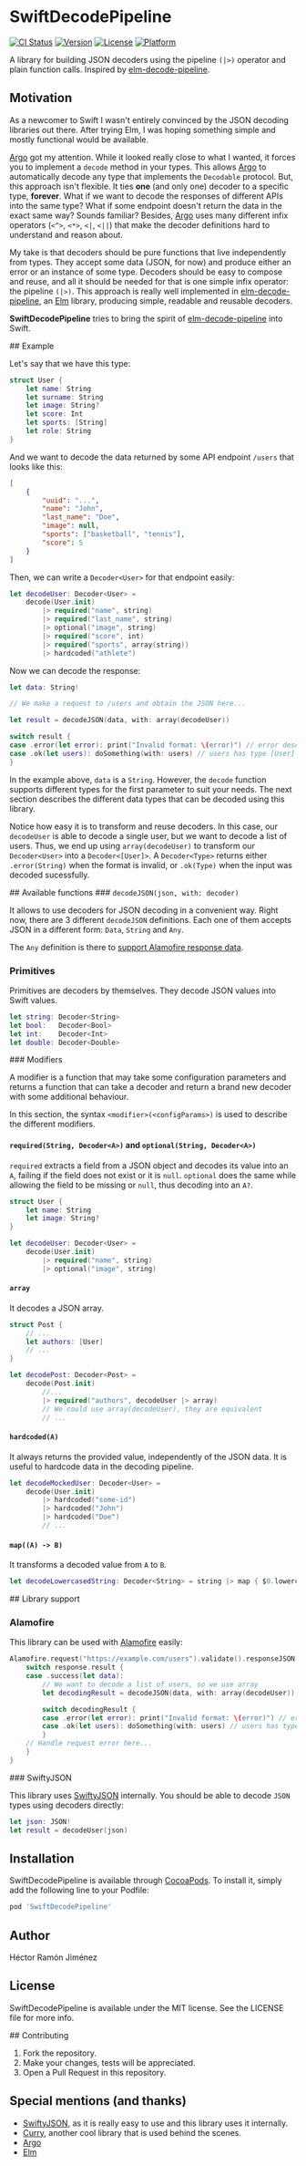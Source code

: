 # SwiftDecodePipeline

[![CI Status](http://img.shields.io/travis/hecrj/SwiftDecodePipeline.svg?style=flat)](https://travis-ci.org/hecrj/SwiftDecodePipeline)
[![Version](https://img.shields.io/cocoapods/v/SwiftDecodePipeline.svg?style=flat)](http://cocoapods.org/pods/SwiftDecodePipeline)
[![License](https://img.shields.io/cocoapods/l/SwiftDecodePipeline.svg?style=flat)](http://cocoapods.org/pods/SwiftDecodePipeline)
[![Platform](https://img.shields.io/cocoapods/p/SwiftDecodePipeline.svg?style=flat)](http://cocoapods.org/pods/SwiftDecodePipeline)

A library for building JSON decoders using the pipeline `(|>)` operator and plain function calls. Inspired by
[elm-decode-pipeline](https://github.com/NoRedInk/elm-decode-pipeline).

## Motivation

As a newcomer to Swift I wasn't entirely convinced by the JSON decoding libraries out there. After trying Elm, I was hoping something
simple and mostly functional would be available. 

[Argo][argo] got my attention. While it looked really close to what I wanted, it forces you to implement a `decode` method in your types.
This allows [Argo][argo] to automatically decode any type that implements the `Decodable` protocol.
But, this approach isn't flexible. It ties **one** (and only one) decoder to a specific type, **forever**. What if
we want to decode the responses of different APIs into the same type? What if some endpoint doesn't return the data in the exact same way?
Sounds familiar? Besides, [Argo][argo] uses many different infix operators (`<^>`, `<*>`, `<|`, `<||`) that make the decoder definitions hard to
understand and reason about.

My take is that decoders should be pure functions that live independently from types. They accept some data (JSON, for now) and produce either an error
or an instance of some type. Decoders should be easy to compose and reuse, and all it should be needed for that is one simple infix operator:
the pipeline `(|>)`. This approach is really well implemented in [elm-decode-pipeline][edp], an [Elm][elmlang] library, producing simple, readable and
reusable decoders.

**SwiftDecodePipeline** tries to bring the spirit of [elm-decode-pipeline][edp] into Swift.

## Example

Let's say that we have this type:

```swift
struct User {
    let name: String
    let surname: String
    let image: String?
    let score: Int
    let sports: [String]
    let role: String
}
```

And we want to decode the data returned by some API endpoint `/users` that looks like this:

```json
[
    {
        "uuid": "...",
        "name": "John",
        "last_name": "Doe",
        "image": null,
        "sports": ["basketball", "tennis"],
        "score": 5
    }
]
```

Then, we can write a `Decoder<User>` for that endpoint easily:

```swift
let decodeUser: Decoder<User> =
    decode(User.init)
        |> required("name", string)
        |> required("last_name", string)
        |> optional("image", string)
        |> required("score", int)
        |> required("sports", array(string))
        |> hardcoded("athlete")
```

Now we can decode the response:

```swift
let data: String!

// We make a request to /users and obtain the JSON here...

let result = decodeJSON(data, with: array(decodeUser))

switch result {
case .error(let error): print("Invalid format: \(error)") // error describes the decoding error
case .ok(let users): doSomething(with: users) // users has type [User] :D
}
````

In the example above, `data` is a `String`. However, the `decode` function supports different types for the first parameter to suit your needs.
The next section describes the different data types that can be decoded using this library.

Notice how easy it is to transform and reuse decoders. In this case, our `decodeUser` is able to decode a single user, but we want to decode a list of users.
Thus, we end up using `array(decodeUser)` to transform our `Decoder<User>` into a `Decoder<[User]>`. A `Decoder<Type>` returns either `.error(String)`
when the format is invalid, or `.ok(Type)` when the input was decoded sucessfully.


## Available functions
### `decodeJSON(json, with: decoder)`

It allows to use decoders for JSON decoding in a convenient way. Right now, there are 3 different `decodeJSON` definitions. Each one of them accepts
JSON in a different form: `Data`, `String` and `Any`.

The `Any` definition is there to [support Alamofire response data](#library-support).

### Primitives

Primitives are decoders by themselves. They decode JSON values into Swift values.

```swift
let string: Decoder<String> 
let bool:   Decoder<Bool>
let int:    Decoder<Int>
let double: Decoder<Double>
```

### Modifiers

A modifier is a function that may take some configuration parameters and returns a function that can take a decoder and return a brand new decoder
with some additional behaviour.

In this section, the syntax `<modifier>(<configParams>)` is used to describe the different modifiers.

#### `required(String, Decoder<A>)` and `optional(String, Decoder<A>)`

`required` extracts a field from a JSON object and decodes its value into an `A`, failing if the field does not exist or it is `null`.
`optional` does the same while allowing the field to be missing or `null`, thus decoding into an `A?`.

```swift
struct User {
    let name: String
    let image: String?
}

let decodeUser: Decoder<User> =
    decode(User.init)
        |> required("name", string)
        |> optional("image", string)
```

#### `array`
It decodes a JSON array.

```swift
struct Post {
    // ...
    let authors: [User]
    // ...
}

let decodePost: Decoder<Post> =
    decode(Post.init)
        //...
        |> required("authors", decodeUser |> array)
        // We could use array(decodeUser), they are equivalent
        // ...
```

#### `hardcoded(A)`

It always returns the provided value, independently of the JSON data. It is useful to hardcode data in the decoding pipeline.

```swift
let decodeMockedUser: Decoder<User> =
    decode(User.init)
        |> hardcoded("some-id")
        |> hardcoded("John")
        |> hardcoded("Doe")
        // ...
```

#### `map((A) -> B)`

It transforms a decoded value from `A` to `B`.

```swift
let decodeLowercasedString: Decoder<String> = string |> map { $0.lowercased }
```

## Library support

### Alamofire

This library can be used with [Alamofire][alamofire] easily:

```swift
Alamofire.request("https://example.com/users").validate().responseJSON { response in
    switch response.result {
    case .success(let data):
        // We want to decode a list of users, so we use array
        let decodingResult = decodeJSON(data, with: array(decodeUser))

        switch decodingResult {
        case .error(let error): print("Invalid format: \(error)") // error describes the decoding error
        case .ok(let users): doSomething(with: users) // users has type [User]
        }
    // Handle request error here...
    }
}
```

### SwiftyJSON

This library uses [SwiftyJSON](swiftyjson) internally. You should be able to decode `JSON` types using decoders
directly:

```swift
let json: JSON!
let result = decodeUser(json)
```

## Installation

SwiftDecodePipeline is available through [CocoaPods](http://cocoapods.org). To install
it, simply add the following line to your Podfile:

```ruby
pod 'SwiftDecodePipeline'
```

## Author

Héctor Ramón Jiménez

## License

SwiftDecodePipeline is available under the MIT license. See the LICENSE file for more info.

## Contributing

1. Fork the repository.
2. Make your changes, tests will be appreciated.
3. Open a Pull Request in this repository.

## Special mentions (and thanks)
* [SwiftyJSON][swiftyjson], as it is really easy to use and this library uses it internally.
* [Curry][curry], another cool library that is used behind the scenes.
* [Argo][argo]
* [Elm][elmlang]


[argo]: https://github.com/thoughtbot/Argo
[edp]: https://github.com/NoRedInk/elm-decode-pipeline
[alamofire]: https://github.com/Alamofire/Alamofire
[swiftyjson]: https://github.com/SwiftyJSON/SwiftyJSON
[curry]: https://github.com/thoughtbot/Curry
[elmlang]: http://elm-lang.org
